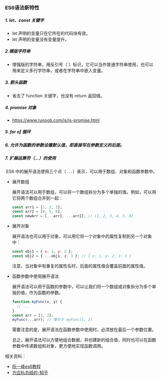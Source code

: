 ### ES6语法新特性

##### 1. let、const 关键字

- let 声明的变量只在它所在的代码块有效。
- let 声明的变量没有变量提升。

##### 2.模版字符串

- 增强版的字符串，用反引号（`）标识，它可以当作普通字符串使用，也可以用来定义多行字符串，或者在字符串中嵌入变量。

##### 3. 箭头函数

- 省去了 function 关键字，也没有 return 返回值。

##### 4. promise 对象

- https://www.runoob.com/js/js-promise.html

##### 5. for of 循环

##### 6. 允许为函数的参数设置默认值，即直接写在参数定义的后面。

##### 7. 扩展运算符（...）的使用

​	ES6 中的展开语法使用三个点（`...`）表示，可以用于数组、对象和函数参数中。

- 展开数组

  展开语法可以用于数组，可以将一个数组拆分为多个单独的值。例如，可以用它将两个数组合并到一起：

  ```js
  const arr1 = [1, 2, 3];
  const arr2 = [4, 5, 6];
  const newArr = [...arr1, ...arr2]; // [1, 2, 3, 4, 5, 6]
  ```

- 展开对象

  展开语法也可以用于对象，可以用它将一个对象中的属性复制到另一个对象中：

  ```js
  const obj1 = { x: 1, y: 2 };
  const obj2 = { ...obj1, z: 3 }; // { x: 1, y: 2, z: 3 }
  ```

  注意，当对象中有重复的属性名时，后面的属性值会覆盖前面的属性值。

- 函数参数中使用展开语法

  展开语法可以用于函数的参数中，可以让我们将一个数组或对象拆分为多个单独的值，作为函数的参数。

  ```js
  function myFunc(x, y) {
    // ...
  }
  const arr = [1, 2];
  myFunc(...arr); // 等价于 myFunc(1, 2)
  ```

  需要注意的是，展开语法在函数参数中使用时，必须放在最后一个参数位置。

  总之，展开语法可以方便地组合数据，并创建新的组合值，同时也可以在函数参数中传递数组和对象，更方便地实现函数调用。

相关资料：

- [阮一峰es6教程](https://es6.ruanyifeng.com/)
- [方应杭总结的-知乎](https://zhuanlan.zhihu.com/p/24570791)